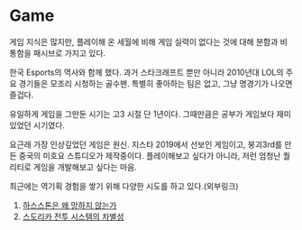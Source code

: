 # Game

게임 지식은 많지만, 플레이해 온 세월에 비해 게임 실력이 없다는 것에 대해 분함과 비통함을 패시브로 가지고 있다. 

한국 Esports의 역사와 함께 했다. 과거 스타크래프트 뿐만 아니라 2010년대 LOL의 주요 경기들은 모조리 시청하는 골수팬. 특별히 좋아하는 팀은 없고, 그냥 명경기가 나오면 즐겁다.

유일하게 게임을 그만둔 시기는 고3 시절 단 1년이다. 그때만큼은 공부가 게임보다 재미있었던 시기였다.

요근래 가장 인상깊었던 게임은 원신. 지스타 2019에서 선보인 게임이고, 붕괴3rd를 만든 중국의 미호요 스튜디오가 제작중이다. 플레이해보고 싶다가 아니라, 저런 엄청난 퀄리티로 게임을 개발해보고 싶다는 마음.

최근에는 역기획 경험을 쌓기 위해 다양한 시도를 하고 있다.\(외부링크\)

1. [하스스톤은 왜 망하지 않는가](https://khuackr-my.sharepoint.com/personal/wlstm777_khu_ac_kr/_layouts/15/onedrive.aspx?id=%2Fpersonal%2Fwlstm777%5Fkhu%5Fac%5Fkr%2FDocuments%2F191216%2F%ED%95%98%EC%8A%A4%EC%8A%A4%ED%86%A4%EC%9D%80%20%EC%99%9C%20%EB%A7%9D%ED%95%98%EC%A7%80%20%EC%95%8A%EB%8A%94%EA%B0%80%5F1%2Epdf&parent=%2Fpersonal%2Fwlstm777%5Fkhu%5Fac%5Fkr%2FDocuments%2F191216&originalPath=aHR0cHM6Ly9raHVhY2tyLW15LnNoYXJlcG9pbnQuY29tLzpiOi9nL3BlcnNvbmFsL3dsc3RtNzc3X2todV9hY19rci9FWFJJRnlIekRXSkZxNGFTS2Yzd1dFVUI0cW1WUkJNb3BDajJyZ3FVMk0yaEV3P3J0aW1lPWN0OVZ1X2VYMTBn)
2. [스도리카 전투 시스템의 차별성](https://hongjinone.gitbook.io/sdorica/)







